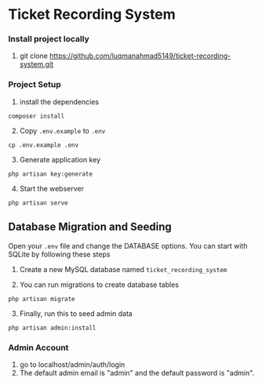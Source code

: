 # Ticket Recording System

### Install project locally

1. git clone https://github.com/luqmanahmad5149/ticket-recording-system.git

### Project Setup

1. install the dependencies

```shell
composer install
```

2. Copy `.env.example` to `.env`

```shell
cp .env.example .env
```

3. Generate application key

```shell
php artisan key:generate
```

4. Start the webserver

```shell
php artisan serve
```

## Database Migration and Seeding

Open your `.env` file and change the DATABASE options. You can start with SQLite by following these steps

1. Create a new MySQL database named `ticket_recording_system`

2. You can run migrations to create database tables

```shell
php artisan migrate
```
3. Finally, run this to seed admin data

```shell
php artisan admin:install
```


### Admin Account
1. go to localhost/admin/auth/login
2. The default admin email is "admin" and the default password is "admin".

